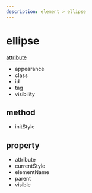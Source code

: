 ```yaml
---
description: element > ellipse
---
```


# ellipse

[attribute](https://github.com/totoary/test2/tree/3afca9c9d605f76518cee7838683a5a3d31081c7/attribute/README.md)

* appearance
* class
* id
* tag
* visibility

## method

* initStyle

## property

* attribute
* currentStyle
* elementName
* parent
* visible

